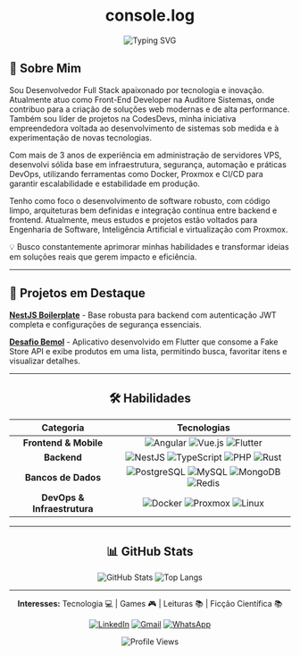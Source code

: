 <div align="center">
  <h1>console.log</h1>
  <img src="https://readme-typing-svg.demolab.com?font=Fira+Code&size=24&pause=1000&color=FFF&center=true&vCenter=true&width=600&lines=Hello%2C+World!+%F0%9F%91%A8%E2%80%8D%F0%9F%92%BB+Eu+sou+o+Lucas+Campos!" alt="Typing SVG" />
</div>

## 🚀 Sobre Mim

Sou Desenvolvedor Full Stack apaixonado por tecnologia e inovação. Atualmente atuo como Front-End Developer na Auditore Sistemas, onde contribuo para a criação de soluções web modernas e de alta performance.
Também sou líder de projetos na CodesDevs, minha iniciativa empreendedora voltada ao desenvolvimento de sistemas sob medida e à experimentação de novas tecnologias.

Com mais de 3 anos de experiência em administração de servidores VPS, desenvolvi sólida base em infraestrutura, segurança, automação e práticas DevOps, utilizando ferramentas como Docker, Proxmox e CI/CD para garantir escalabilidade e estabilidade em produção.

Tenho como foco o desenvolvimento de software robusto, com código limpo, arquiteturas bem definidas e integração contínua entre backend e frontend.
Atualmente, meus estudos e projetos estão voltados para Engenharia de Software, Inteligência Artificial e virtualização com Proxmox.

💡 Busco constantemente aprimorar minhas habilidades e transformar ideias em soluções reais que gerem impacto e eficiência.

---

## 🌟 Projetos em Destaque

**[NestJS Boilerplate](https://github.com/lucascampos42/nest-boilerplate)** - Base robusta para backend com autenticação JWT completa e configurações de segurança essenciais.

**[Desafio Bemol](https://github.com/lucascampos42/desafio_bemol)** - Aplicativo desenvolvido em Flutter que consome a Fake Store API e exibe produtos em uma lista, permitindo busca, favoritar itens e visualizar detalhes.

---

<div align="center">

## 🛠️ Habilidades

| Categoria | Tecnologias |
| :---: | :---: |
| **Frontend & Mobile** | ![Angular](https://img.shields.io/badge/-Angular-DD0031?style=flat-square&logo=angular&logoColor=white) ![Vue.js](https://img.shields.io/badge/-Vue.js-35495E?style=flat-square&logo=vuedotjs&logoColor=4FC08D) ![Flutter](https://img.shields.io/badge/-Flutter-02569B?style=flat-square&logo=flutter&logoColor=white) |
| **Backend** | ![NestJS](https://img.shields.io/badge/-NestJS-E0234E?style=flat-square&logo=nestjs&logoColor=white) ![TypeScript](https://img.shields.io/badge/-TypeScript-3178C6?style=flat-square&logo=typescript&logoColor=white) ![PHP](https://img.shields.io/badge/-PHP-777BB4?style=flat-square&logo=php&logoColor=white) ![Rust](https://img.shields.io/badge/-Rust-000000?style=flat-square&logo=rust&logoColor=white) |
| **Bancos de Dados** | ![PostgreSQL](https://img.shields.io/badge/-PostgreSQL-4169E1?style=flat-square&logo=postgresql&logoColor=white) ![MySQL](https://img.shields.io/badge/-MySQL-4479A1?style=flat-square&logo=mysql&logoColor=white) ![MongoDB](https://img.shields.io/badge/-MongoDB-47A248?style=flat-square&logo=mongodb&logoColor=white) ![Redis](https://img.shields.io/badge/-Redis-DC382D?style=flat-square&logo=redis&logoColor=white) |
| **DevOps & Infraestrutura** | ![Docker](https://img.shields.io/badge/-Docker-2496ED?style=flat-square&logo=docker&logoColor=white) ![Proxmox](https://img.shields.io/badge/-Proxmox-F5A623?style=flat-square&logo=proxmox&logoColor=black) ![Linux](https://img.shields.io/badge/-Linux-FCC624?style=flat-square&logo=linux&logoColor=black) |

---

## 📊 GitHub Stats

<div align="center">
<img src="https://github-readme-stats.vercel.app/api?username=lucascampos42&show_icons=true&locale=pt-br&bg_color=1a1a1a&title_color=fff&text_color=fff&icon_color=fff&border_color=fff&border_radius=15" alt="GitHub Stats" />
<img src="https://github-readme-stats.vercel.app/api/top-langs/?username=lucascampos42&layout=compact&bg_color=1a1a1a&title_color=fff&text_color=ffffff&icon_color=fff&border_color=fff&border_radius=15&hide=css,scss" alt="Top Langs" />
</div>

---

**Interesses:** Tecnologia 💻 | Games 🎮 | Leituras 📚 | Ficção Científica 📚

[![LinkedIn](https://img.shields.io/badge/LinkedIn-0A66C2?style=for-the-badge&logo=linkedin&logoColor=white)](https://www.linkedin.com/in/lucascampos42/) [![Gmail](https://img.shields.io/badge/Gmail-D14836?style=for-the-badge&logo=gmail&logoColor=white)](mailto:bhlucascampos@gmail.com) [![WhatsApp](https://img.shields.io/badge/WhatsApp-25D366?style=for-the-badge&logo=whatsapp&logoColor=white)](https://wa.me/5533991448945)

<img src="https://komarev.com/ghpvc/?username=lucascampos42&label=Profile%20Views&color=8b00ff&style=for-the-badge" alt="Profile Views" />

</div>
